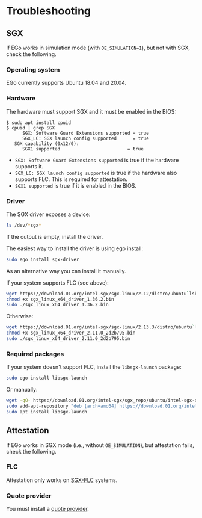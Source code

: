 # Troubleshooting

## SGX
If EGo works in simulation mode (with `OE_SIMULATION=1`), but not with SGX, check the following.

### Operating system
EGo currently supports Ubuntu 18.04 and 20.04.

### Hardware
The hardware must support SGX and it must be enabled in the BIOS:
```shell-session
$ sudo apt install cpuid
$ cpuid | grep SGX
      SGX: Software Guard Extensions supported = true
      SGX_LC: SGX launch config supported      = true
   SGX capability (0x12/0):
      SGX1 supported                         = true
```
* `SGX: Software Guard Extensions supported` is true if the hardware supports it.
* `SGX_LC: SGX launch config supported` is true if the hardware also supports FLC. This is required for attestation.
* `SGX1 supported` is true if it is enabled in the BIOS.

### Driver
The SGX driver exposes a device:
```bash
ls /dev/*sgx*
```
If the output is empty, install the driver.

The easiest way to install the driver is using ego install:
```bash
sudo ego install sgx-driver
```


As an alternative way you can install it manually.

If your system supports FLC (see above):
```bash
wget https://download.01.org/intel-sgx/sgx-linux/2.12/distro/ubuntu`lsb_release -rs`-server/sgx_linux_x64_driver_1.36.2.bin
chmod +x sgx_linux_x64_driver_1.36.2.bin
sudo ./sgx_linux_x64_driver_1.36.2.bin
```

Otherwise:
```bash
wget https://download.01.org/intel-sgx/sgx-linux/2.13.3/distro/ubuntu`lsb_release -rs`-server/sgx_linux_x64_driver_2.11.0_2d2b795.bin
chmod +x sgx_linux_x64_driver_2.11.0_2d2b795.bin
sudo ./sgx_linux_x64_driver_2.11.0_2d2b795.bin
```

### Required packages
If your system doesn't support FLC, install the `libsgx-launch` package:
```bash
sudo ego install libsgx-launch
```

Or manually:
```bash
wget -qO- https://download.01.org/intel-sgx/sgx_repo/ubuntu/intel-sgx-deb.key | apt-key add
sudo add-apt-repository "deb [arch=amd64] https://download.01.org/intel-sgx/sgx_repo/ubuntu `lsb_release -cs` main"
sudo apt install libsgx-launch
```

## Attestation
If EGo works in SGX mode (i.e., without `OE_SIMULATION`), but attestation fails, check the following.

### FLC
Attestation only works on [SGX-FLC](#hardware) systems.

### Quote provider
You must install a [quote provider](../reference/attest.md).
